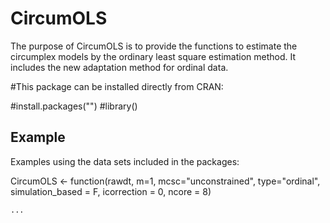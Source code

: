 # CircumOLS

The purpose of CircumOLS is to provide the functions to estimate the circumplex models by the ordinary least square estimation method. It includes the new adaptation method for ordinal data.

#This package can be installed directly from CRAN:

#install.packages("")
#library()

## Example

Examples using the data sets included in the packages:

CircumOLS <- function(rawdt, m=1, mcsc="unconstrained", 
                      type="ordinal", simulation_based = F, icorrection = 0, ncore = 8)

```R
...
```
